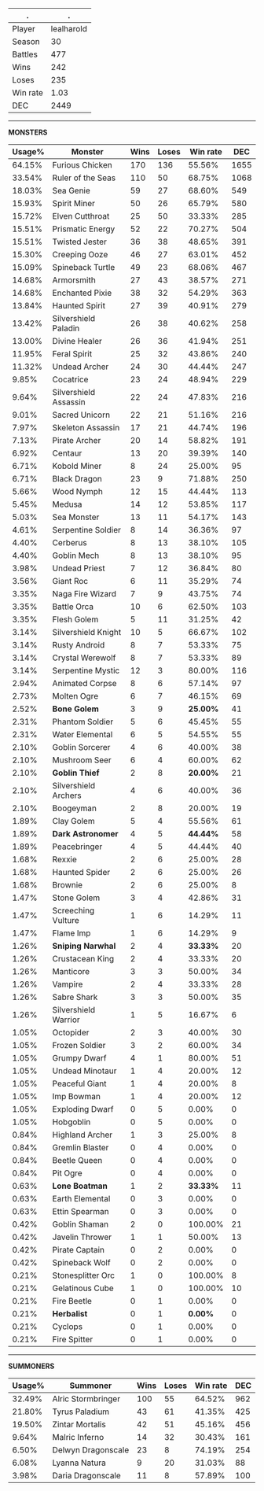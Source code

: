 .|.
|-|-
Player|lealharold
Season|30
Battles|477
Wins|242
Loses|235
Win rate|1.03
DEC|2449

---
**MONSTERS**

Usage%|Monster|Wins|Loses|Win rate|DEC|
-|-|-|-|-|-|
64.15%|Furious Chicken|170|136|55.56%|1655|
33.54%|Ruler of the Seas|110|50|68.75%|1068|
18.03%|Sea Genie|59|27|68.60%|549|
15.93%|Spirit Miner|50|26|65.79%|580|
15.72%|Elven Cutthroat|25|50|33.33%|285|
15.51%|Prismatic Energy|52|22|70.27%|504|
15.51%|Twisted Jester|36|38|48.65%|391|
15.30%|Creeping Ooze|46|27|63.01%|452|
15.09%|Spineback Turtle|49|23|68.06%|467|
14.68%|Armorsmith|27|43|38.57%|271|
14.68%|Enchanted Pixie|38|32|54.29%|363|
13.84%|Haunted Spirit|27|39|40.91%|279|
13.42%|Silvershield Paladin|26|38|40.62%|258|
13.00%|Divine Healer|26|36|41.94%|251|
11.95%|Feral Spirit|25|32|43.86%|240|
11.32%|Undead Archer|24|30|44.44%|247|
9.85%|Cocatrice|23|24|48.94%|229|
9.64%|Silvershield Assassin|22|24|47.83%|216|
9.01%|Sacred Unicorn|22|21|51.16%|216|
7.97%|Skeleton Assassin|17|21|44.74%|196|
7.13%|Pirate Archer|20|14|58.82%|191|
6.92%|Centaur|13|20|39.39%|140|
6.71%|Kobold Miner|8|24|25.00%|95|
6.71%|Black Dragon|23|9|71.88%|250|
5.66%|Wood Nymph|12|15|44.44%|113|
5.45%|Medusa|14|12|53.85%|117|
5.03%|Sea Monster|13|11|54.17%|143|
4.61%|Serpentine Soldier|8|14|36.36%|97|
4.40%|Cerberus|8|13|38.10%|105|
4.40%|Goblin Mech|8|13|38.10%|95|
3.98%|Undead Priest|7|12|36.84%|80|
3.56%|Giant Roc|6|11|35.29%|74|
3.35%|Naga Fire Wizard|7|9|43.75%|74|
3.35%|Battle Orca|10|6|62.50%|103|
3.35%|Flesh Golem|5|11|31.25%|42|
3.14%|Silvershield Knight|10|5|66.67%|102|
3.14%|Rusty Android|8|7|53.33%|75|
3.14%|Crystal Werewolf|8|7|53.33%|89|
3.14%|Serpentine Mystic|12|3|80.00%|116|
2.94%|Animated Corpse|8|6|57.14%|97|
2.73%|Molten Ogre|6|7|46.15%|69|
2.52%|**Bone Golem**|3|9|**25.00%**|41|
2.31%|Phantom Soldier|5|6|45.45%|55|
2.31%|Water Elemental|6|5|54.55%|55|
2.10%|Goblin Sorcerer|4|6|40.00%|38|
2.10%|Mushroom Seer|6|4|60.00%|62|
2.10%|**Goblin Thief**|2|8|**20.00%**|21|
2.10%|Silvershield Archers|4|6|40.00%|36|
2.10%|Boogeyman|2|8|20.00%|19|
1.89%|Clay Golem|5|4|55.56%|61|
1.89%|**Dark Astronomer**|4|5|**44.44%**|58|
1.89%|Peacebringer|4|5|44.44%|40|
1.68%|Rexxie|2|6|25.00%|28|
1.68%|Haunted Spider|2|6|25.00%|26|
1.68%|Brownie|2|6|25.00%|8|
1.47%|Stone Golem|3|4|42.86%|31|
1.47%|Screeching Vulture|1|6|14.29%|11|
1.47%|Flame Imp|1|6|14.29%|9|
1.26%|**Sniping Narwhal**|2|4|**33.33%**|20|
1.26%|Crustacean King|2|4|33.33%|20|
1.26%|Manticore|3|3|50.00%|34|
1.26%|Vampire|2|4|33.33%|28|
1.26%|Sabre Shark|3|3|50.00%|35|
1.26%|Silvershield Warrior|1|5|16.67%|6|
1.05%|Octopider|2|3|40.00%|30|
1.05%|Frozen Soldier|3|2|60.00%|34|
1.05%|Grumpy Dwarf|4|1|80.00%|51|
1.05%|Undead Minotaur|1|4|20.00%|12|
1.05%|Peaceful Giant|1|4|20.00%|8|
1.05%|Imp Bowman|1|4|20.00%|12|
1.05%|Exploding Dwarf|0|5|0.00%|0|
1.05%|Hobgoblin|0|5|0.00%|0|
0.84%|Highland Archer|1|3|25.00%|8|
0.84%|Gremlin Blaster|0|4|0.00%|0|
0.84%|Beetle Queen|0|4|0.00%|0|
0.84%|Pit Ogre|0|4|0.00%|0|
0.63%|**Lone Boatman**|1|2|**33.33%**|11|
0.63%|Earth Elemental|0|3|0.00%|0|
0.63%|Ettin Spearman|0|3|0.00%|0|
0.42%|Goblin Shaman|2|0|100.00%|21|
0.42%|Javelin Thrower|1|1|50.00%|13|
0.42%|Pirate Captain|0|2|0.00%|0|
0.42%|Spineback Wolf|0|2|0.00%|0|
0.21%|Stonesplitter Orc|1|0|100.00%|8|
0.21%|Gelatinous Cube|1|0|100.00%|10|
0.21%|Fire Beetle|0|1|0.00%|0|
0.21%|**Herbalist**|0|1|**0.00%**|0|
0.21%|Cyclops|0|1|0.00%|0|
0.21%|Fire Spitter|0|1|0.00%|0|

---
**SUMMONERS**

Usage%|Summoner|Wins|Loses|Win rate|DEC|
-|-|-|-|-|-|
32.49%|Alric Stormbringer|100|55|64.52%|962|
21.80%|Tyrus Paladium|43|61|41.35%|425|
19.50%|Zintar Mortalis|42|51|45.16%|456|
9.64%|Malric Inferno|14|32|30.43%|161|
6.50%|Delwyn Dragonscale|23|8|74.19%|254|
6.08%|Lyanna Natura|9|20|31.03%|88|
3.98%|Daria Dragonscale|11|8|57.89%|100|
